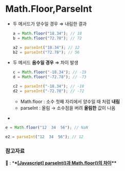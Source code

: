 # Math.Floor,ParseInt

- 두 메서드가 양수일 경우 ⇒ 내림한 결과

  ```jsx
  a = Math.floor("18.34"); // 18
  b = Math.floor("72.78"); // 72

  a2 = parseInt("18.34"); // 12
  b2 = parseInt("72.78"); // 56
  ```

- 두 메서드 **음수일 경우** ⇒ 차이 발생

  ```jsx
  c = Math.floor("-18.34"); // -19
  d = Math.floor("-72.78"); // -73

  c2 = parseInt("-18.34"); // -18
  d2 = parseInt("-72.78"); // -72
  ```

  - Math.floor : 소수 첫째 자리에서 양수일 때 처럼 **내림**
  - parseInt : 올림 → 소수점을 버려 **올림한** 값이 나옴

*

```jsx
e = Math.floor("12  34  56"); // NaN

e2 = parseInt("12  34  56"); // 12
```

### 참고자료

🔗 : \***\*[[Javascript] parseInt()과 Math.floor()의 차이](https://velog.io/@mnmm/js-parseint-mathfloor)\*\***
